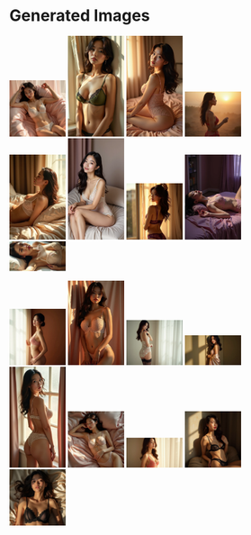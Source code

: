 # Generated Images



<img src="2025_07_15_01.webp" width="100"/> <img src="2025_07_15_02.webp" width="100"/> <img src="2025_07_15_03.webp" width="100"/> <img src="2025_07_15_04.webp" width="100"/> <img src="2025_07_15_05.webp" width="100"/> <img src="2025_07_15_06.webp" width="100"/> <img src="2025_07_15_07.webp" width="100"/> <img src="2025_07_15_08.webp" width="100"/> <img src="2025_07_15_09.webp" width="100"/>

<img src="2025_07_15_10.webp" width="100"/> <img src="2025_07_15_11.webp" width="100"/> <img src="2025_07_15_12.webp" width="100"/> <img src="2025_07_15_13.webp" width="100"/> <img src="2025_07_15_14.webp" width="100"/> <img src="2025_07_15_15.webp" width="100"/> <img src="2025_07_15_16.webp" width="100"/> <img src="2025_07_15_17.webp" width="100"/> <img src="2025_07_15_18.webp" width="100"/>